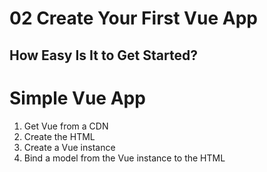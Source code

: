# 02 Create Your First Vue App

## How Easy Is It to Get Started?

# Simple Vue App

1.  Get Vue from a CDN
2.  Create the HTML
3.  Create a Vue instance
4.  Bind a model from the Vue instance to the HTML